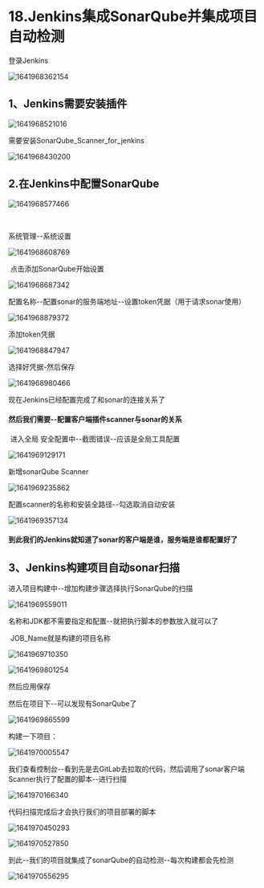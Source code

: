 # 18.Jenkins集成SonarQube并集成项目自动检测



登录Jenkins

![1641968362154](../../.vuepress/public/images/1641968362154.png)

## 1、Jenkins需要安装插件

![1641968521016](../../.vuepress/public/images/1641968521016.png)

需要安装SonarQube_Scanner_for_jenkins

![1641968430200](../../.vuepress/public/images/1641968430200.png)





## 2.在Jenkins中配置SonarQube



![1641968577466](../../.vuepress/public/images/1641968577466.png)

​	

系统管理--系统设置

![1641968608769](../../.vuepress/public/images/1641968608769.png)



​	点击添加SonarQube开始设置

![1641968687342](../../.vuepress/public/images/1641968687342.png)



配置名称--配置sonar的服务端地址--设置token凭据（用于请求sonar使用）

![1641968879372](../../.vuepress/public/images/1641968879372.png)



添加token凭据

![1641968847947](../../.vuepress/public/images/1641968847947.png)



选择好凭据-然后保存

![1641968980466](../../.vuepress/public/images/1641968980466.png)

现在Jenkins已经配置完成了和sonar的连接关系了





#### 然后我们需要--配置客户端插件scanner与sonar的关系

​	进入全局 安全配置中--截图错误--应该是全局工具配置

![1641969129171](../../.vuepress/public/images/1641969129171.png)



新增sonarQube Scanner

![1641969235862](../../.vuepress/public/images/1641969235862.png)



配置scanner的名称和安装全路径--勾选取消自动安装

![1641969357134](../../.vuepress/public/images/1641969357134.png)

#### 到此我们的Jenkins就知道了sonar的客户端是谁，服务端是谁都配置好了





## 3、Jenkins构建项目自动sonar扫描



进入项目构建中--增加构建步骤选择执行SonarQube的扫描

![1641969559011](../../.vuepress/public/images/1641969559011.png)



名称和JDK都不需要指定和配置--就把执行脚本的参数放入就可以了

​	JOB_Name就是构建的项目名称

![1641969710350](../../.vuepress/public/images/1641969710350.png)

![1641969801254](../../.vuepress/public/images/1641969801254.png)



然后应用保存



然后在项目下--可以发现有SonarQube了

![1641969865599](../../.vuepress/public/images/1641969865599.png)





构建一下项目：

![1641970005547](../../.vuepress/public/images/1641970005547.png)





我们查看控制台--看到先是去GitLab去拉取的代码，然后调用了sonar客户端Scanner执行了配置的脚本--进行扫描 

![1641970166340](../../.vuepress/public/images/1641970166340.png)





代码扫描完成后才会执行我们的项目部署的脚本

![1641970450293](../../.vuepress/public/images/1641970450293.png)



![1641970527850](../../.vuepress/public/images/1641970527850.png)



到此--我们的项目就集成了sonarQube的自动检测--每次构建都会先检测

![1641970556295](../../.vuepress/public/images/1641970556295.png)






































